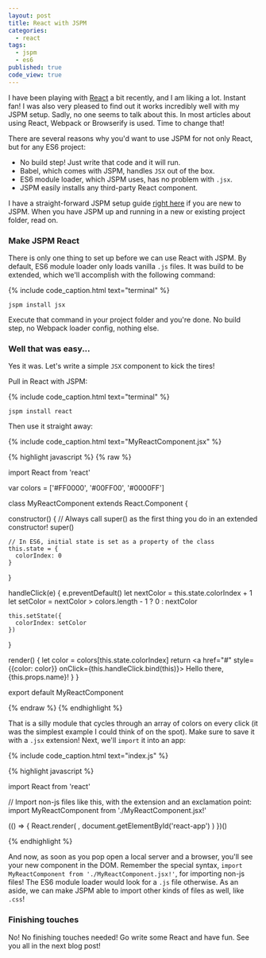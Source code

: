 ```yaml
---
layout: post
title: React with JSPM
categories:
  - react
tags:
  - jspm
  - es6
published: true
code_view: true
---
```


I have been playing with [React](https://facebook.github.io/react/) a bit recently, and I am liking a lot. Instant fan! I was also very pleased to find out it works incredibly well with my JSPM setup. Sadly, no one seems to talk about this. In most articles about using React, Webpack or Browserify is used. Time to change that!

There are several reasons why you'd want to use JSPM for not only React, but for any ES6 project:

- No build step! Just write that code and it will run.
- Babel, which comes with JSPM, handles `JSX` out of the box.
- ES6 module loader, which JSPM uses, has no problem with `.jsx`.
- JSPM easily installs any third-party React component.

I have a straight-forward JSPM setup guide [right here](http://blog.developsuperpowers.com/jspm-superpowered-es6-development/) if you are new to JSPM. When you have JSPM up and running in a new or existing project folder, read on.

### Make JSPM React

There is only one thing to set up before we can use React with JSPM. By default, ES6 module loader only loads vanilla `.js` files. It was build to be extended, which we'll accomplish with the following command:

{% include code_caption.html text="terminal" %}

```
jspm install jsx
```

Execute that command in your project folder and you're done. No build step, no Webpack loader config, nothing else.

### Well that was easy...

Yes it was. Let's write a simple `JSX` component to kick the tires!

Pull in React with JSPM:

{% include code_caption.html text="terminal" %}

```
jspm install react
```

Then use it straight away:

{% include code_caption.html text="MyReactComponent.jsx" %}

{% highlight javascript %}
{% raw %}

import React from 'react'

var colors = ['#FF0000', '#00FF00', '#0000FF']

class MyReactComponent extends React.Component {

  constructor() {
    // Always call super() as the first thing you do in an extended constructor!
    super()

    // In ES6, initial state is set as a property of the class
    this.state = {
      colorIndex: 0
    }
  }

  handleClick(e) {
    e.preventDefault()
    let nextColor = this.state.colorIndex + 1
    let setColor = nextColor > colors.length - 1 ? 0 : nextColor

    this.setState({
      colorIndex: setColor
    })
  }

  render() {
    let color = colors[this.state.colorIndex]
    return <a href="#" style={{color: color}} onClick={this.handleClick.bind(this)}>
      Hello there, {this.props.name}!
    </a>
  }
}

export default MyReactComponent

{% endraw %}
{% endhighlight %}

That is a silly module that cycles through an array of colors on every click (it was the simplest example I could think of on the spot). Make sure to save it with a `.jsx` extension! Next, we'll `import` it into an app:

{% include code_caption.html text="index.js" %}

{% highlight javascript %}

import React from 'react'

// Import non-js files like this, with the extension and an exclamation point:
import MyReactComponent from './MyReactComponent.jsx!'

(() => {
  React.render(
    <MyReactComponent name="Daniel" />,
    document.getElementById('react-app')
  )
})()

{% endhighlight %}

And now, as soon as you pop open a local server and a browser, you'll see your new component in the DOM. Remember the special syntax, `import MyReactComponent from './MyReactComponent.jsx!'`, for importing non-js files! The ES6 module loader would look for a `.js` file otherwise. As an aside, we can make JSPM able to import other kinds of files as well, like `.css`!

### Finishing touches

No! No finishing touches needed! Go write some React and have fun. See you all in the next blog post!
